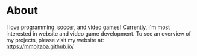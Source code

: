 # About

I love programming, soccer, and video games!
Currently, I'm most interested in website and video game development.
To see an overview of my projects, please visit my website at:  
https://mmojtaba.github.io/
